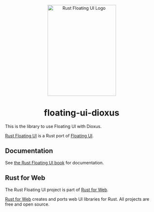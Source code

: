 <p align="center">
    <a href="../../logo.svg">
        <img src="../../logo.svg" width="225" height="300" alt="Rust Floating UI Logo">
    </a>
</p>

<h1 align="center">floating-ui-dioxus</h1>

This is the library to use Floating UI with Dioxus.

[Rust Floating UI](https://github.com/RustForWeb/floating-ui) is a Rust port of [Floating UI](https://floating-ui.com).

## Documentation

See [the Rust Floating UI book](https://floating-ui.rustforweb.org/) for documentation.

## Rust for Web

The Rust Floating UI project is part of [Rust for Web](https://github.com/RustForWeb).

[Rust for Web](https://github.com/RustForWeb) creates and ports web UI libraries for Rust. All projects are free and open source.

